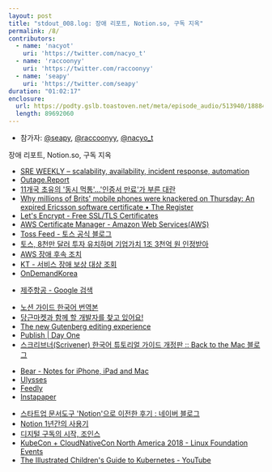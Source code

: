 ```yaml
---
layout: post
title: "stdout_008.log: 장애 리포트, Notion.so, 구독 지옥"
permalink: /8/
contributors:
  - name: 'nacyot'
    uri: 'https://twitter.com/nacyo_t'
  - name: 'raccoonyy'
    uri: 'https://twitter.com/raccoonyy'
  - name: 'seapy'
    uri: 'https://twitter.com/seapy'
duration: "01:02:17"
enclosure:
  url: https://podty.gslb.toastoven.net/meta/episode_audio/513940/188843_1544680917823.mp3
  length: 89692060
---
```


* 참가자: [@seapy][sea], [@raccoonyy][rac], [@nacyo_t][nac]

[sea]: https://twitter.com/seapy
[rac]: https://twitter.com/nacyo_t
[nac]: https://twitter.com/raccoonyy

장애 리포트, Notion.so, 구독 지옥

- [SRE WEEKLY – scalability, availability, incident response, automation](https://sreweekly.com/)
- [Outage.Report](https://outage.report/)
- [11개국 초유의 '동시 먹통'…'인증서 만료'가 부른 대란](https://news.sbs.co.kr/news/endPage.do?news_id=N1005048898&plink=THUMB&cooper=SBSNEWSPROGRAM)
- [Why millions of Brits' mobile phones were knackered on Thursday: An expired Ericsson software certificate • The Register](https://www.theregister.co.uk/2018/12/06/ericsson_o2_telefonica_uk_outage/)
- [Let's Encrypt - Free SSL/TLS Certificates](https://letsencrypt.org/)
- [AWS Certificate Manager - Amazon Web Services(AWS)](https://aws.amazon.com/ko/certificate-manager/)
- [Toss Feed - 토스 공식 블로그](https://blog.toss.im/)
- [토스, 8천만 달러 투자 유치하며 기업가치 1조 3천억 원 인정받아](https://blog.toss.im/2018/12/10/newsroom/press-release/toss-80-million-funding/)
- [AWS 장애 후속 조치](https://aws.amazon.com/ko/blogs/korea/follow-up-to-the-november-22-event-in-aws-seoul-region/)
- [KT - 서비스 장애 보상 대상 조회](https://m.check.kt.com/main/s_KtCompensation.do)
- [OnDemandKorea](https://www.ondemandkorea.com/)
* [제주항공 - Google 검색](https://www.google.co.kr/search?hl=ko&q=%EC%A0%9C%EC%A3%BC%ED%95%AD%EA%B3%B5&lr=lang_ko)
- [노션 가이드 한국어 번역본](https://www.notion.so/haebom/Notion-1ad7ccbc41a44298814a4820d4acb14e)
- [당근마켓과 함께 할 개발자를 찾고 있어요!](https://www.notion.so/daangn/07ca1fda22584d60a48ef43a8cf9bab0)
- [The new Gutenberg editing experience](https://wordpress.org/gutenberg/)
- [Publish \| Day One](https://dayoneapp.com/publish/)
- [스크리브너(Scrivener) 한국어 튜토리얼 가이드 개정판 :: Back to the Mac 블로그](http://macnews.tistory.com/2494)
* [Bear - Notes for iPhone, iPad and Mac](https://bear.app/)
* [Ulysses](https://ulysses.app/)
* [Feedly](https://feedly.com/i/welcome)
* [Instapaper](https://www.instapaper.com/)
- [스타트업 문서도구 'Notion'으로 이전한 후기 : 네이버 블로그](https://m.blog.naver.com/PostView.nhn?blogId=super_jjeong&logNo=221392307269&targetKeyword=&targetRecommendationCode=1)
- [Notion 1년간의 사용기](https://www.notion.so/hellonewworld/Notion-1-a842647363f34de38763b42fa28d0178)
- [디지털 구독의 시작, 조인스](https://www.joins.com/)
- [KubeCon + CloudNativeCon North America 2018 - Linux Foundation Events](https://events.linuxfoundation.org/events/kubecon-cloudnativecon-north-america-2018/)
- [The Illustrated Children's Guide to Kubernetes - YouTube](https://www.youtube.com/watch?v=lcygvgW6sFM)
